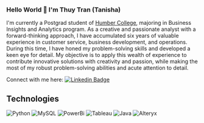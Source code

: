 ### Hello World 👋 I'm Thuy Tran (Tanisha)

I'm currently a Postgrad student of [Humber College](https://humber.ca/), majoring in Business Insights and Analytics program. As a creative and passionate analyst with a forward-thinking approach, I have accumulated six years of valuable experience in customer service, business development, and operations. During this time, I have honed my problem-solving skills and developed a keen eye for detail. My objective is to apply this wealth of experience to contribute innovative solutions with creativity and passion, while making the most of my robust problem-solving abilities and acute attention to detail.

Connect with me here:
[![Linkedin Badge](https://img.shields.io/badge/-tanishatran-blue?style=flat-square&logo=Linkedin&logoColor=white&link=https://www.linkedin.com/in/tanishatran/)](https://www.linkedin.com/in/tanishatran/ )

## Technologies
![Python](https://img.shields.io/badge/-Python-informational?style=flat-square&logo=Python&logoColor=white)
![MySQL](https://img.shields.io/badge/-MySQL-informational?style=flat-square&logo=mysql&logoColor=white)
![PowerBi](https://img.shields.io/badge/-Powerbi-yellow?style=flat-square&logo=PowerBi&logoColor=white)
![Tableau](https://img.shields.io/badge/-Tableau-blue?style=flat-square&logo=Tableau&logoColor=white)
![Java](https://img.shields.io/badge/-Java-black?style=flat-square&logo=Java&logoColor=white)
![Alteryx](https://img.shields.io/badge/-Alteryx-black?style=flat-square&logo=Alteryx&logoColor=white)


